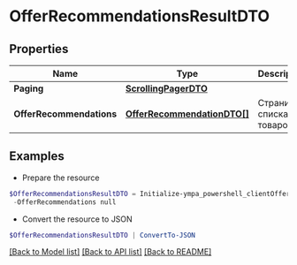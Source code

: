 # OfferRecommendationsResultDTO
## Properties

Name | Type | Description | Notes
------------ | ------------- | ------------- | -------------
**Paging** | [**ScrollingPagerDTO**](ScrollingPagerDTO.md) |  | [optional] 
**OfferRecommendations** | [**OfferRecommendationDTO[]**](OfferRecommendationDTO.md) | Страница списка товаров. | 

## Examples

- Prepare the resource
```powershell
$OfferRecommendationsResultDTO = Initialize-ympa_powershell_clientOfferRecommendationsResultDTO  -Paging null `
 -OfferRecommendations null
```

- Convert the resource to JSON
```powershell
$OfferRecommendationsResultDTO | ConvertTo-JSON
```

[[Back to Model list]](../README.md#documentation-for-models) [[Back to API list]](../README.md#documentation-for-api-endpoints) [[Back to README]](../README.md)

